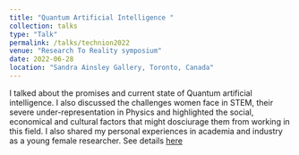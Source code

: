 ```yaml
---
title: "Quantum Artificial Intelligence "
collection: talks
type: "Talk"
permalink: /talks/technion2022
venue: "Research To Reality symposium"
date: 2022-06-28
location: "Sandra Ainsley Gallery, Toronto, Canada"
---
```

I talked about the promises and current state of Quantum artificial intelligence. I also discussed the challenges women face in STEM, their severe under-representation in Physics and highlighted the social, economical and cultural factors that might dosciurage them from working in this field. I also shared my personal experiences in academia and industry as a young female researcher.  See details [here](https://www.technioncanada.org/events/research-to-reality/)
